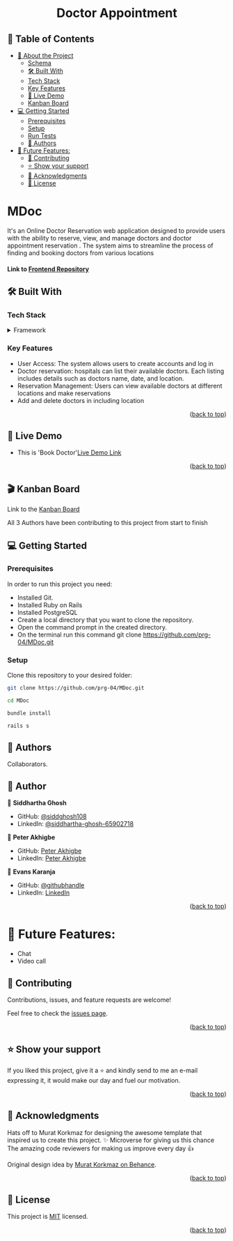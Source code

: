 <a name="readme-top"></a>

<div align="center">

  <br/>
  <h1>Doctor Appointment</h1>

</div>

## 📗 Table of Contents

- [📖 About the Project](#about-project)
  - [Schema](#ER-diagram)
  - [🛠 Built With ](#-built-with-)
  - [Tech Stack ](#tech-stack-)
  - [Key Features ](#key-features-)
  - [🚀 Live Demo](#live-demo)
  - [Kanban Board](#kanban)
- [💻 Getting Started ](#-getting-started-)
  - [Prerequisites](#prerequisites)
  - [Setup](#setup)
  - [Run Tests](#run-tests)
  - [👥 Authors ](#-authors-)
- [🔭 Future Features:](#-future-features)
  - [🤝 Contributing ](#-contributing-)
  - [⭐️ Show your support ](#️-show-your-support-)
  - [🙏 Acknowledgments ](#-acknowledgments-)
  - [📝 License ](#-license-)

# MDoc <a name="about-project"></a>

It's an Online Doctor Reservation web application designed to provide users with the ability to reserve, view, and manage doctors and doctor appointment reservation . The system aims to streamline the process of finding and booking doctors from various locations

#### Link to [Frontend Repository](https://github.com/siddghosh108/m-doc)

## 🛠 Built With <a name="built-with"></a>

### Tech Stack <a name="tech-stack"></a>

<details>
  <summary>Framework</summary>
  <ul>
    <li><a href="https://rubyonrails.org/">Ruby on Rails</a></li>
    <li><a href="https://www.postgresql.org/">PostgreSQL</a></li>
  </ul>
</details>

### Key Features <a name="key-features"></a>

- User Access: The system allows users to create accounts and log in
- Doctor reservation: hospitals can list their available doctors. Each listing includes details such as doctors name, date, and location.
- Reservation Management: Users can view available doctors  at different locations and make reservations
- Add and delete doctors in including location

<p align="right">(<a href="#readme-top">back to top</a>)</p>

## 🚀 Live Demo <a name="live-demo"></a>

- This is 'Book Doctor'<a href="https://capstone-m-doc.onrender.com/">Live Demo Link</a>

<p align="right">(<a href="#readme-top">back to top</a>)</p>

## 🎬 Kanban Board <a id="kanban"></a>

Link to the [Kanban Board](https://github.com/users/prg-04/projects/5)

All 3 Authors have been contributing to this project from start to finish

## 💻 Getting Started <a name="getting-started"></a>

### Prerequisites

In order to run this project you need:

- Installed Git.
- Installed Ruby on Rails
- Installed PostgreSQL
- Create a local directory that you want to clone the repository.
- Open the command prompt in the created directory.
- On the terminal run this command git clone https://github.com/prg-04/MDoc.git

### Setup

Clone this repository to your desired folder:

```sh
git clone https://github.com/prg-04/MDoc.git
```

```sh
cd MDoc
```

```sh
bundle install
```

```sh
rails s
```

## 👥 Authors <a name="authors"></a>

Collaborators.

## 👥 Author <a name="authors"></a>

👤 **Siddhartha Ghosh**

- GitHub: [@siddghosh108](https://github.com/siddghosh108)
- LinkedIn: [@siddhartha-ghosh-65902718](https://www.linkedin.com/in/siddhartha-ghosh-65902718/)

👤 **Peter Akhigbe**

- GitHub: [Peter Akhigbe](https://github.com/peter-akhigbe)
- LinkedIn: [Peter Akhigbe](https://www.linkedin.com/in/peter-akhigbe)

👤 **Evans Karanja**

- GitHub: [@githubhandle](https://github.com/prg-04)
- LinkedIn: [LinkedIn](https://www.linkedin.com/in/evanson-karanja/)

<p align="right">(<a href="#readme-top">back to top</a>)</p>

# 🔭 Future Features:

- Chat
- Video call


## 🤝 Contributing <a name="contributing"></a>

Contributions, issues, and feature requests are welcome!

Feel free to check the [issues page]().

<p align="right">(<a href="#readme-top">back to top</a>)</p>

## ⭐️ Show your support <a name="support"></a>

If you liked this project, give it a ⭐️ and kindly send to me an e-mail expressing it, it would make our day and fuel our motivation.

<p align="right">(<a href="#readme-top">back to top</a>)</p>

## 🙏 Acknowledgments <a name="acknowledgements"></a>

Hats off to Murat Korkmaz for designing the awesome template that inspired us to create this project. ✨
Microverse for giving us this chance
The amazing code reviewers for making us improve every day 👍

Original design idea by [Murat Korkmaz on Behance](https://www.behance.net/gallery/26425031/Vespa-Responsive-Redesign).

<p align="right">(<a href="#readme-top">back to top</a>)</p>

## 📝 License <a name="license"></a>

This project is [MIT](./LICENSE) licensed.

<p align="right">(<a href="#readme-top">back to top</a>)</p>
